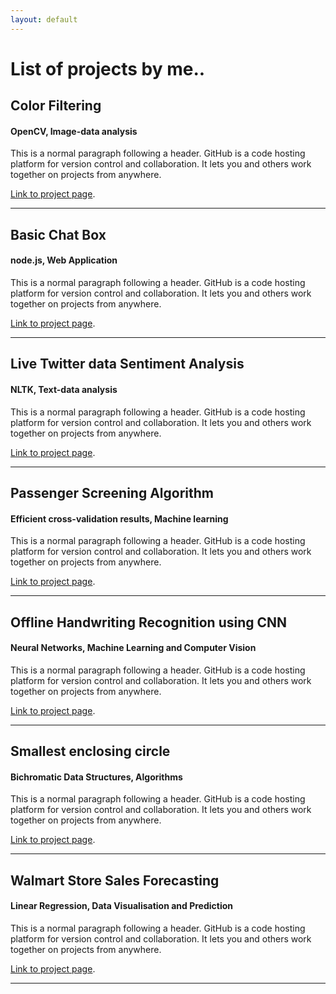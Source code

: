 ```yaml
---
layout: default
---
```


# List of projects by me..

## Color Filtering
#### OpenCV, Image-data analysis

This is a normal paragraph following a header. GitHub is a code hosting platform for version control and collaboration. It lets you and others work together on projects from anywhere.

[Link to project page](https://tejasreddy9.github.io/color-filtering).

* * *

## Basic Chat Box
#### node.js, Web Application

This is a normal paragraph following a header. GitHub is a code hosting platform for version control and collaboration. It lets you and others work together on projects from anywhere.

[Link to project page](https://tejasreddy9.github.io/basic-chat-box).

* * *

## Live Twitter data Sentiment Analysis
#### NLTK, Text-data analysis

This is a normal paragraph following a header. GitHub is a code hosting platform for version control and collaboration. It lets you and others work together on projects from anywhere.

[Link to project page](https://tejasreddy9.github.io/tsa_finalyr).

* * *

## Passenger Screening Algorithm
#### Efficient cross-validation results, Machine learning

This is a normal paragraph following a header. GitHub is a code hosting platform for version control and collaboration. It lets you and others work together on projects from anywhere.

[Link to project page](https://tejasreddy9.github.io/psa_homeland).

* * *

## Offline Handwriting Recognition using CNN
#### Neural Networks, Machine Learning and Computer Vision

This is a normal paragraph following a header. GitHub is a code hosting platform for version control and collaboration. It lets you and others work together on projects from anywhere.

[Link to project page](https://tejasreddy9.github.io/handwriting_cnn).

* * *

## Smallest enclosing circle
#### Bichromatic Data Structures, Algorithms

This is a normal paragraph following a header. GitHub is a code hosting platform for version control and collaboration. It lets you and others work together on projects from anywhere.

[Link to project page](https://tejasreddy9.github.io/sec_bichromaticds).

* * *

## Walmart Store Sales Forecasting
#### Linear Regression, Data Visualisation and Prediction

This is a normal paragraph following a header. GitHub is a code hosting platform for version control and collaboration. It lets you and others work together on projects from anywhere.

[Link to project page](https://tejasreddy9.github.io/wssforecast).

* * *
